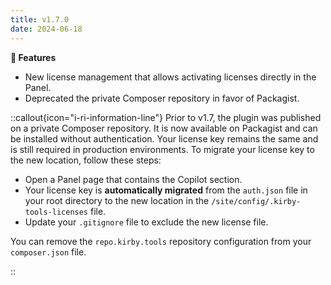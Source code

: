 ```yaml
---
title: v1.7.0
date: 2024-06-18
---
```


**🚀 Features**

- New license management that allows activating licenses directly in the Panel.
- Deprecated the private Composer repository in favor of Packagist.

::callout{icon="i-ri-information-line"}
Prior to v1.7, the plugin was published on a private Composer repository. It is now available on Packagist and can be installed without authentication. Your license key remains the same and is still required in production environments. To migrate your license key to the new location, follow these steps:

- Open a Panel page that contains the Copilot section.
- Your license key is **automatically migrated** from the `auth.json` file in your root directory to the new location in the `/site/config/.kirby-tools-licenses` file.
- Update your `.gitignore` file to exclude the new license file.

You can remove the `repo.kirby.tools` repository configuration from your `composer.json` file.

::
